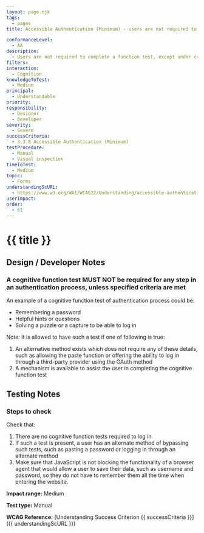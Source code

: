 ```yaml
---
layout: page.njk
tags:
  - pages
title: Accessible Authentication (Minimum) - users are not required to complete a function test, except under certain conditions

conformanceLevel:
  - AA
description:
  - Users are not required to complete a function test, except under certain conditions
filters:
interaction:
  - Cognition
knowledgeToTest:
  - Medium
principal:
  - Understandable
priority:
responsibility:
  - Designer
  - Developer
severity:
  - Severe
successCriteria:
  - 3.3.8 Accessible Authentication (Minimum)
testProcedure:
  - Manual
  - Visual inspection
timeToTest:
  - Medium
topic:
  - Forms
understandingScURL:
  - https://www.w3.org/WAI/WCAG22/Understanding/accessible-authentication-minimum
userImpact:
order:
  - 61
---
```


# {{ title }}

## Design / Developer Notes

### A cognitive function test MUST NOT be required for any step in an authentication process, unless specified criteria are met

An example of a cognitive function test of authentication process could be: 

- Remembering a password
- Helpful hints or questions
- Solving a puzzle or a capture to be able to log in

Note: It is allowed to have such a test if one of following is true:

1. An alternative method exists which does not require any of these details, such as allowing the paste function or offering the ability to log in through a third-party provider using the OAuth method
2. A mechanism is available to assist the user in completing the cognitive function test

## Testing Notes

### Steps to check

Check that:

1. There are no cognitive function tests required to log in
2. If such a test is present, a user has an alternate method of bypassing such tests, such as pasting a password or logging in through an alternate method
3. Make sure that JavaScript is not blocking the functionality of a browser agent that would allow a user to save their data, such as username and password, so they do not have to remember them all the time when entering the website.

**Impact range:** Medium

**Test type:** Manual

**WCAG Reference:** [Understanding Success Criterion {{ successCriteria }}]({{ understandingScURL }})
